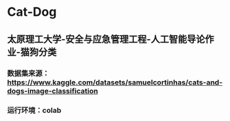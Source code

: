 # Cat-Dog
## 太原理工大学-安全与应急管理工程-人工智能导论作业-猫狗分类
### 数据集来源：https://www.kaggle.com/datasets/samuelcortinhas/cats-and-dogs-image-classification <br/>
### 运行环境：colab
